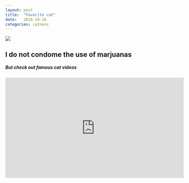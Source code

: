 ```yaml
---
layout: post
title:  "Favorite cat"
date:   2016-10-16
categories: catness
---
```


<html>
<body>
<img src="https://s-media-cache-ak0.pinimg.com/736x/88/20/77/88207726dc7399ef70aeb7a41a74f382.jpg"/>
   
<h2> I do not condome the use of marjuanas</h2>
<h5> But check out famous cat videos</h5>
<iframe width="560" height="315" src="https://www.youtube.com/embed/tntOCGkgt98" frameborder="0" allowfullscreen></iframe>
